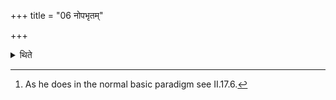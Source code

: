 +++
title = "06 नोपभृतम्"

+++

<details><summary>थिते</summary>

6. He does not pour ghee in the Upabhr̥t.[^1]  

[^1]: As he does in the normal basic paradigm see II.17.6.
</details>
